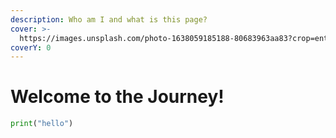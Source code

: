 ```yaml
---
description: Who am I and what is this page?
cover: >-
  https://images.unsplash.com/photo-1638059185188-80683963aa83?crop=entropy&cs=srgb&fm=jpg&ixid=MnwxOTcwMjR8MHwxfHJhbmRvbXx8fHx8fHx8fDE2Mzk3NjY4MDI&ixlib=rb-1.2.1&q=85
coverY: 0
---
```


# Welcome to the Journey!

```python
print("hello")
```

